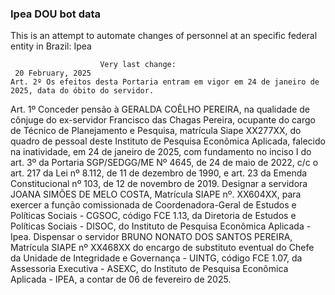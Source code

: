  ### Ipea DOU bot data
 This is an attempt to automate changes of personnel at an specific federal entity in Brazil: Ipea
 
                        Very last change: 
 	 20 February, 2025
	Art. 2º Os efeitos desta Portaria entram em vigor em 24 de janeiro de 2025, data do óbito do servidor.
Art. 1º Conceder pensão à GERALDA COÊLHO PEREIRA, na qualidade de cônjuge do ex-servidor Francisco das Chagas Pereira, ocupante do cargo de Técnico de Planejamento e Pesquisa, matrícula Siape XX277XX, do quadro de pessoal deste Instituto de Pesquisa Econômica Aplicada, falecido na inatividade, em 24 de janeiro de 2025, com fundamento no inciso I do art. 3º da Portaria SGP/SEDGG/ME Nº 4645, de 24 de maio de 2022, c/c o art. 217 da Lei nº 8.112, de 11 de dezembro de 1990, e art. 23 da Emenda Constitucional nº 103, de 12 de novembro de 2019.
Designar a servidora JOANA SIMÕES DE MELO COSTA, Matrícula SIAPE nº. XX604XX, para exercer a função comissionada de Coordenadora-Geral de Estudos e Políticas Sociais - CGSOC, código FCE 1.13, da Diretoria de Estudos e Políticas Sociais - DISOC, do Instituto de Pesquisa Econômica Aplicada - Ipea.
Dispensar o servidor BRUNO NONATO DOS SANTOS PEREIRA, Matrícula SIAPE nº XX468XX do encargo de substituto eventual do Chefe da Unidade de Integridade e Governança - UINTG, código FCE 1.07, da Assessoria Executiva - ASEXC, do Instituto de Pesquisa Econômica Aplicada - IPEA, a contar de 06 de fevereiro de 2025.
